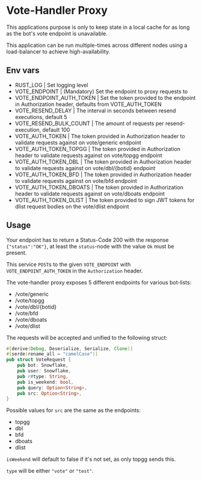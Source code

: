 # Vote-Handler Proxy
This applications purpose is only to keep state in a local cache for 
as long as the bot's vote endpoint is unavailable.

This application can be run multiple-times across different nodes using
a load-balancer to achieve high-availability.

## Env vars
* RUST_LOG | Set logging level
* VOTE_ENDPOINT | (Mandatory) Set the endpoint to proxy requests to
* VOTE_ENDPOINT_AUTH_TOKEN | Set the token provided to the endpoint in Authorization 
header, defaults from VOTE_AUTH_TOKEN
* VOTE_RESEND_DELAY | The interval in seconds between resend 
executions, default 5
* VOTE_RESEND_BULK_COUNT | The amount of requests per resend-execution, 
default 100
* VOTE_AUTH_TOKEN | The token provided in Authorization header to validate requests
against on vote/generic endpoint
* VOTE_AUTH_TOKEN_TOPGG | The token provided in Authorization header to validate 
requests against on vote/topgg endpoint
* VOTE_AUTH_TOKEN_DBL | The token provided in Authorization header to validate requests
against on vote/dbl/{botid} endpoint
* VOTE_AUTH_TOKEN_BFD | The token provided in Authorization header to validate requests
against on vote/bfd endpoint
* VOTE_AUTH_TOKEN_DBOATS | The token provided in Authorization header to validate 
requests against on vote/dboats endpoint
* VOTE_AUTH_TOKEN_DLIST | The token provided to sign JWT tokens for dlist request 
bodies on the vote/dlist endpoint

## Usage
Your endpoint has to return a Status-Code 200 with the response ``{"status":"OK"}``, 
at least the `status`-node with the value `Ok` must be present.

This service `POST`s to the given `VOTE_ENDPOINT` with `VOTE_ENDPOINT_AUTH_TOKEN` in 
the `Authorization` header.

The vote-handler proxy exposes 5 different endpoints for various bot-lists:
* /vote/generic
* /vote/topgg
* /vote/dbl/{botid}
* /vote/bfd
* /vote/dboats
* /vote/dlist

The requests will be accepted and unified to the following struct:

```rust
#[derive(Debug, Deserialize, Serialize, Clone)]
#[serde(rename_all = "camelCase")]
pub struct VoteRequest {
    pub bot: Snowflake,
    pub user: Snowflake,
    pub r#type: String,
    pub is_weekend: bool,
    pub query: Option<String>,
    pub src: Option<String>,
}
```

Possible values for `src` are the same as the endpoints:
* topgg
* dbl
* bfd
* dboats
* dlist

`isWeekend` will default to false if it's not set, as only topgg sends this.

`type` will be either `"vote"` or `"test"`.